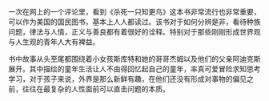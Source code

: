 一次在网上的一个评论里，看到《杀死一只知更鸟》这本书非常流行也非常重要，可以作为美国的国民图书，基本上人人都读过。该书对于如何分辨是非，看待种族问题，律法与人情，正义与善良都有着很好的诠释。特别对于那些刚刚形成世界观与人生观的青年人大有裨益。

书中故事从头至尾都围绕着小女孩斯库特和她的哥哥杰姆以及他们的父亲阿迪克斯展开。其中描绘的童年生活让人不由得回忆起自己的童年，率真可爱冒险求知思考学习，对于孩子来说，外界是那么新鲜有趣，在他们还没有形成对事物的偏见之前，往往在最复杂的人性面前可以直击问题的本质。